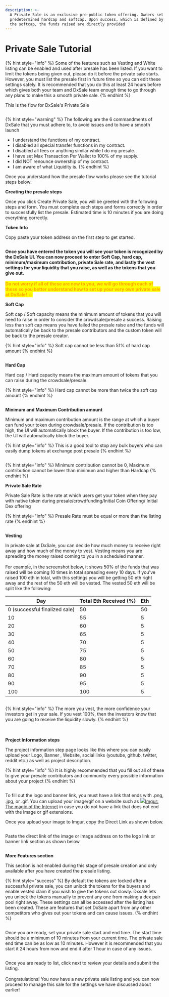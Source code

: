 ```yaml
---
description: >-
  A Private Sale is an exclusive pre-public token offering. Owners set a
  predetermined hardcap and softcap. Upon success, which is defined by reaching
  the softcap, the funds raised are directly provided
---
```


# Private Sale Tutorial

{% hint style="info" %}
Some of the features such as Vesting and White listing can be enabled and used after presale has been listed. If you want to limit the tokens being given out, please do it before the private sale starts. However, you must list the presale first in future time so you can edit these settings safely. It is recommended that you do this at least 24 hours before which gives both your team and DxSale team enough time to go through any plans to make this a smooth private sale.
{% endhint %}

This is the flow for DxSale's Private Sale

<figure><img src="../../.gitbook/assets/image (2) (1).png" alt=""><figcaption></figcaption></figure>

{% hint style="warning" %}
The following are the 6 commandments of DxSale that you must adhere to, to avoid issues and to have a smooth launch

* I understand the functions of my contract.
* I disabled all special transfer functions in my contract.
* I disabled all fees or anything similar while I do my presale.
* I have set Max Transaction Per Wallet to 100% of my supply.
* I did NOT renounce ownership of my contract.
* I am aware of what Liquidity is.
{% endhint %}

Once you understand how the presale flow works please see the tutorial steps below:

**Creating the presale steps**

Once you click Create Private Sale, you will be greeted with the following steps and form. You must complete each steps and forms correctly in order to successfully list the presale. Estimated time is 10 minutes if you are doing everything correctly.

**Token Info**

Copy paste your token address on the first step to get started.

<figure><img src="../../.gitbook/assets/image (1) (1) (1).png" alt=""><figcaption></figcaption></figure>

**Once you have entered the token you will see your token is recognized by the DxSale UI. You can now proceed to enter Soft Cap, hard cap, minimum/maximum contribution, private Sale rate, and lastly the vest settings for your liquidity that you raise, as well as the tokens that you give out.**\
\
<mark style="color:orange;">**Do not worry if all of these are new to you, we will go through each of these so you better understand how to set up your very own private sale at DxSale! ☺️**</mark>



**Soft Cap**

Soft cap / Soft capacity means the minimum amount of tokens that you will need to raise in order to consider the crowdsale/presale a success. Raising less than soft cap means you have failed the presale raise and the funds will automatically be back to the presale contributors and the custom token will be back to the presale creator.

{% hint style="info" %}
Soft cap cannot be less than 51% of hard cap amount
{% endhint %}

<figure><img src="../../.gitbook/assets/image (60).png" alt=""><figcaption></figcaption></figure>

&#x20;

**Hard Cap**

Hard cap / Hard capacity means the maximum amount of tokens that you can raise during the crowdsale/presale.

{% hint style="info" %}
Hard cap cannot be more than twice the soft cap amount
{% endhint %}

<figure><img src="../../.gitbook/assets/image (8) (1) (2).png" alt=""><figcaption></figcaption></figure>

&#x20;

**Minimum and Maximum Contribution amount**

Minimum and maximum contribution amount is the range at which a buyer can fund your token during crowdsale/presale. If the contribution is too high, the UI will automatically block the buyer. If the contribution is too low, the UI will automatically block the buyer.

{% hint style="info" %}
This is a good tool to stop any bulk buyers who can easily dump tokens at exchange post presale&#x20;
{% endhint %}

<figure><img src="../../.gitbook/assets/image (61) (1).png" alt=""><figcaption></figcaption></figure>

{% hint style="info" %}
Minimum contribution cannot be 0, Maximum contribution cannot be lower than minimum and higher than Hardcap
{% endhint %}





**Private Sale Rate**

Private Sale Rate is the rate at which users get your token when they pay with native token during presale/crowdfunding/Initial Coin Offering/ Initial Dex offering



{% hint style="info" %}
Presale Rate must be equal or more than the listing rate
{% endhint %}

<figure><img src="../../.gitbook/assets/image (15) (2).png" alt=""><figcaption></figcaption></figure>

&#x20;**Vesting**

In private sale at DxSale, you can decide how much money to receive right away and how much of the money to vest. Vesting means you are spreading the money raised coming to you in a scheduled manner. \
\
For example, in the screenshot below, it shows 50% of the funds that was raised will be coming 10 times in total spreading every 10 days. If you've raised 100 eth in total, with this settings you will be getting 50 eth right away and the rest of the 50 eth will be vested. The vested 50 eth will be split like the following:



<table data-full-width="true"><thead><tr><th>Day</th><th>Total Eth Received (%)</th><th>Eth</th></tr></thead><tbody><tr><td>0 (successful finalized sale)</td><td>50</td><td>50</td></tr><tr><td>10</td><td>55</td><td>5</td></tr><tr><td>20</td><td>60</td><td>5</td></tr><tr><td>30</td><td>65</td><td>5</td></tr><tr><td>40</td><td>70</td><td>5</td></tr><tr><td>50</td><td>75</td><td>5</td></tr><tr><td>60</td><td>80</td><td>5</td></tr><tr><td>70</td><td>85</td><td>5</td></tr><tr><td>80</td><td>90</td><td>5</td></tr><tr><td>90</td><td>95</td><td>5</td></tr><tr><td>100</td><td>100</td><td>5</td></tr></tbody></table>

<figure><img src="../../.gitbook/assets/image (4).png" alt=""><figcaption></figcaption></figure>



{% hint style="info" %}
The more you vest, the more confidence your investors get in your sale. If you vest 100%, then the investors know that you are going to receive the liquidity slowly.
{% endhint %}

\
\
**Project Information steps**

The project information step page looks like this where you can easily upload your Logo, Banner , Website, social links (youtube, github, twitter, reddit etc.) as well as project description.

{% hint style="info" %}
It is highly recommended that you fill out all of these to give your presale contributors and community every possible information about your project
{% endhint %}

<figure><img src="../../.gitbook/assets/image (27).png" alt=""><figcaption></figcaption></figure>

To fill out the logo and banner link, you must have a link that ends with .png, .jpg, or .gif. You can upload your image/gif on a website such as [![](https://s.imgur.com/images/favicon-16x16.png)Imgur: The magic of the Internet](http://imgur.com/) in case you do not have a link that does not end with the image or gif extensions.

Once you upload your image to Imgur, copy the Direct Link as shown below.

<figure><img src="../../.gitbook/assets/image (19).png" alt=""><figcaption></figcaption></figure>

Paste the direct link of the image or image address on to the logo link or banner link section as shown below

<figure><img src="../../.gitbook/assets/image (16) (2).png" alt=""><figcaption></figcaption></figure>

**More Features section**

This section is not enabled during this stage of presale creation and only available after you have created the presale listing.



{% hint style="success" %}
By default the tokens are locked after a successful private sale, you can unlock the tokens for the buyers and enable vested claim if you wish to give the tokens out slowly. Dxsale lets you unlock the tokens manually to prevent any one from making a dex pair pool right away. These settings can all be accessed after the listing has been created. These are features that set DxSale apart from any other competitors who gives out your tokens and can cause issues.
{% endhint %}

<figure><img src="../../.gitbook/assets/image (5).png" alt=""><figcaption></figcaption></figure>

Once you are ready, set your private sale start and end time. The start time should be a minimum of 10 minutes from your current time. The private sale end time can be as low as 10 minutes. However it is recommended that you start it 24 hours from now and end it after 1 hour in case of any issues.

<figure><img src="../../.gitbook/assets/image (6).png" alt=""><figcaption></figcaption></figure>

Once you are ready to list, click next to review your details and submit the listing. \
\
Congratulations! You now have a new private sale listing and you can now proceed to manage this sale for the settings we have discussed about earlier!
